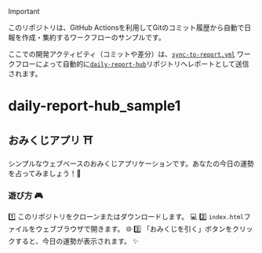 > [!IMPORTANT]
> このリポジトリは、GitHub Actionsを利用してGitのコミット履歴から自動で日報を作成・集約するワークフローのサンプルです。
>
> ここでの開発アクティビティ（コミットや差分）は、[`sync-to-report.yml`](./.github/workflows/sync-to-report.yml) ワークフローによって自動的に[`daily-report-hub`](https://github.com/Sunwood-ai-labs/daily-report-hub)リポジトリへレポートとして送信されます。

# daily-report-hub_sample1

## おみくじアプリ ⛩️

シンプルなウェブベースのおみくじアプリケーションです。あなたの今日の運勢を占ってみましょう！🔮

### 遊び方 🎮

1️⃣ このリポジトリをクローンまたはダウンロードします。 💻
2️⃣ `index.html`ファイルをウェブブラウザで開きます。 🌐
3️⃣ 「おみくじを引く」ボタンをクリックすると、今日の運勢が表示されます。 ✨